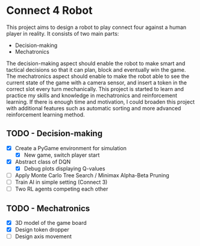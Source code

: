 # Connect 4 Robot
This project aims to design a robot to play connect four against a human player in reality. It consists of two main parts:

 - Decision-making
 - Mechatronics

The decision-making aspect should enable the robot to make smart and tactical decisions so that it can plan, block and eventually win the game. The mechatronics aspect should enable to make the robot able to see the current state of the game with a camera sensor, and insert a token in the correct slot every turn mechanically. This project is started to learn and practice my skills and knowledge in mechatronics and reinforcement learning. If there is enough time and motivation, I could broaden this project with additional features such as automatic sorting and more advanced reinforcement learning method.

## TODO - Decision-making
- [x] Create a PyGame environment for simulation
    - [x] New game, switch player start
- [x] Abstract class of DQN
    - [x] Debug plots displaying Q-values
- [ ] Apply Monte Carlo Tree Search / Minimax Alpha-Beta Pruning
- [ ] Train AI in simple setting (Connect 3)
- [ ] Two RL agents competing each other

## TODO - Mechatronics
- [x] 3D model of the game board
- [x] Design token dropper
- [ ] Design axis movement